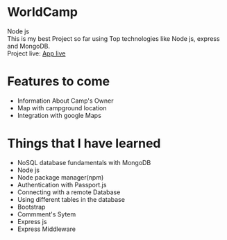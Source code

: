 # WorldCamp
Node js<br>
This is my best Project so far using Top technologies like Node js, express and MongoDB.<br>
Project live: <a href="https://evening-river-54465.herokuapp.com/">App live</a>

# Features to come
<ul>
  <li>Information About Camp's Owner</li>
  <li>Map with campground location</li>
  <li>Integration with google Maps</li>
 </ul>
 
 # Things that I have learned
<ul>
  <li>NoSQL database fundamentals with MongoDB</li>
  <li>Node js</li>
  <li>Node package manager(npm)</li>
  <li>Authentication with Passport.js</li>
  <li>Connecting with a remote Database</li>
  <li>Using different tables in the database</li>
  <li>Bootstrap</li>
  <li>Commment's Sytem</li>
  <li>Express js</li>
  <li>Express Middleware</li>
 </ul>
